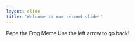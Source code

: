```yaml
---
layout: slide
title: "Welcome to our second slide!"
---
```

Pepe the Frog Meme
Use the left arrow to go back!
